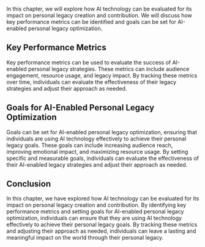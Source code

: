 
In this chapter, we will explore how AI technology can be evaluated for its impact on personal legacy creation and contribution. We will discuss how key performance metrics can be identified and goals can be set for AI-enabled personal legacy optimization.

Key Performance Metrics
-----------------------

Key performance metrics can be used to evaluate the success of AI-enabled personal legacy strategies. These metrics can include audience engagement, resource usage, and legacy impact. By tracking these metrics over time, individuals can evaluate the effectiveness of their legacy strategies and adjust their approach as needed.

Goals for AI-Enabled Personal Legacy Optimization
-------------------------------------------------

Goals can be set for AI-enabled personal legacy optimization, ensuring that individuals are using AI technology effectively to achieve their personal legacy goals. These goals can include increasing audience reach, improving emotional impact, and maximizing resource usage. By setting specific and measurable goals, individuals can evaluate the effectiveness of their AI-enabled legacy strategies and adjust their approach as needed.

Conclusion
----------

In this chapter, we have explored how AI technology can be evaluated for its impact on personal legacy creation and contribution. By identifying key performance metrics and setting goals for AI-enabled personal legacy optimization, individuals can ensure that they are using AI technology effectively to achieve their personal legacy goals. By tracking these metrics and adjusting their approach as needed, individuals can leave a lasting and meaningful impact on the world through their personal legacy.
